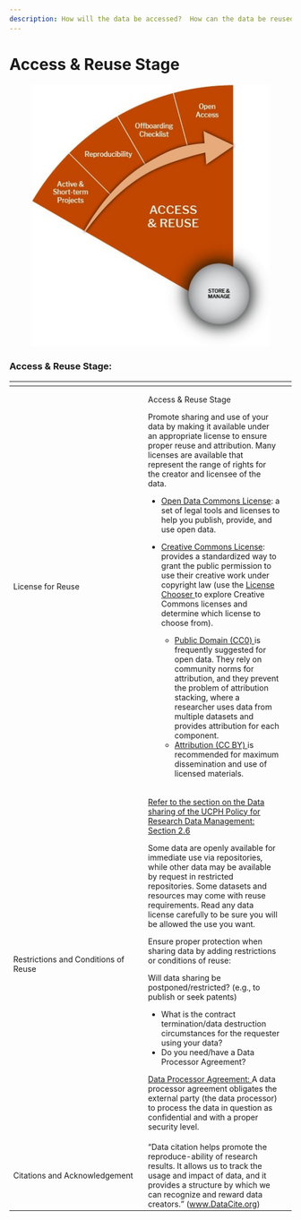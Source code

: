 ```yaml
---
description: How will the data be accessed?  How can the data be reused?
---
```


# Access & Reuse Stage

<figure><img src="../.gitbook/assets/p6.jpg" alt=""><figcaption></figcaption></figure>

### Access & Reuse Stage:

<table data-header-hidden><thead><tr><th width="226.5"></th><th></th><th data-hidden></th></tr></thead><tbody><tr><td>License for Reuse</td><td><p>Access &#x26; Reuse Stage</p><p>Promote sharing and use of your data by making it available under an appropriate license to ensure proper reuse and attribution. Many licenses are available that represent the range of rights for the creator and licensee of the data.</p><ul><li><a href="https://opendatacommons.org/">Open Data Commons License</a>: a set of legal tools and licenses to help you publish, provide, and use open data.</li><li><p><a href="https://creativecommons.org/license">Creative Commons License</a>: provides a standardized way to grant the public permission to use their creative work under copyright law (use the <a href="https://creativecommons.org/choose/">License Chooser </a>to explore Creative Commons licenses and determine which license to choose from).</p><ul><li><a href="https://creativecommons.org/share-your-work/public-domain/cc0/">Public Domain (CC0) </a>is frequently suggested for open data. They rely on community norms for attribution, and they prevent the problem of attribution stacking, where a researcher uses data from multiple datasets and provides attribution for each component.</li><li><a href="http://creativecommons.org/licenses/by/4.0/">Attribution (CC BY) </a>is recommended for maximum dissemination and use of licensed materials.</li></ul></li></ul></td><td></td></tr><tr><td>Restrictions and Conditions of Reuse</td><td><p><a href="https://kunet.ku.dk/work-areas/research/data/Documents/UCPHPolicyforResearchDataManagement2022-EN.pdf">Refer to the section on the Data sharing of the UCPH Policy for Research Data Management: Section 2.6</a></p><p>Some data are openly available for immediate use via repositories, while other data may be available by request in restricted repositories. Some datasets and resources may come with reuse requirements. Read any data license carefully to be sure you will be allowed the use you want.</p><p>Ensure proper protection when sharing data by adding restrictions or conditions of reuse:   </p><p> </p><p>Will data sharing be postponed/restricted? (e.g., to publish or seek patents)</p><ul><li>What is the contract termination/data destruction circumstances for the requester using your data?</li><li>Do you need/have a Data Processor Agreement?</li></ul><p><a href="https://kunet.ku.dk/work-areas/research/data/personal-data/Pages/default.aspx">Data Processor Agreement: </a>A data processor agreement obligates the external party (the data processor) to process the data in question as confidential and with a proper security level.</p></td><td></td></tr><tr><td>Citations and Acknowledgement</td><td>“Data citation helps promote the reproduce-ability of research results. It allows us to track the usage and impact of data, and it provides a structure by which we can recognize and reward data creators.” (<a href="http://www.datacite.org/">www.DataCite.org</a>)</td><td></td></tr></tbody></table>

